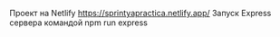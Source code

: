 Проект на Netlify https://sprintyapractica.netlify.app/
Запуск Express сервера командой npm run express
